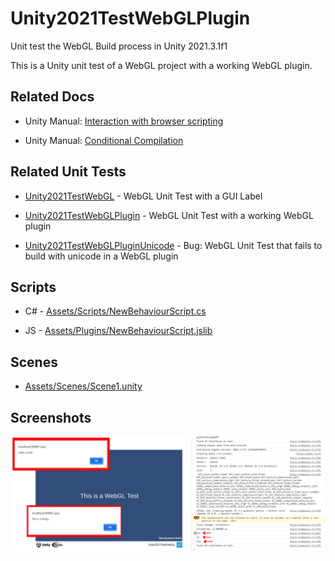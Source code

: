 # Unity2021TestWebGLPlugin
Unit test the WebGL Build process in Unity 2021.3.1f1

This is a Unity unit test of a WebGL project with a working WebGL plugin.

## Related Docs

* Unity Manual: [Interaction with browser scripting](https://docs.unity3d.com/Manual/webgl-interactingwithbrowserscripting.html)

* Unity Manual: [Conditional Compilation](https://docs.unity3d.com/Manual/PlatformDependentCompilation.html)

## Related Unit Tests

* [Unity2021TestWebGL](https://github.com/tgraupmann/Unity2021TestWebGL) - WebGL Unit Test with a GUI Label

* [Unity2021TestWebGLPlugin](https://github.com/tgraupmann/Unity2021TestWebGLPlugin) - WebGL Unit Test with a working WebGL plugin

* [Unity2021TestWebGLPluginUnicode](https://github.com/tgraupmann/Unity2021TestWebGLPluginUnicode) - Bug: WebGL Unit Test that fails to build with unicode in a WebGL plugin

## Scripts

* C# - [Assets/Scripts/NewBehaviourScript.cs](Assets/Scripts/NewBehaviourScript.cs)

* JS - [Assets/Plugins/NewBehaviourScript.jslib](Assets/Plugins/NewBehaviourScript.jslib)

## Scenes

* [Assets/Scenes/Scene1.unity](Assets/Scenes/Scene1.unity)

## Screenshots

![image_1](images/image_1.png)
